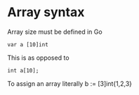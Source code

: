 # Array syntax

Array size must be defined in Go

```
var a [10]int
```

This is as opposed to
```
int a[10];
```

To assign an array literally
b := [3]int{1,2,3}
```

